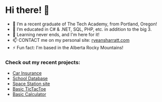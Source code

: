 # Hi there! 👋

<!--
**ryeansharratt/ryeansharratt** is a ✨ _special_ ✨ repository because its `README.md` (this file) appears on your GitHub profile. -->

- 🔭 I’m a recent graduate of The Tech Academy, from Portland, Oregon!
- 🌱 I’m educated in C# & .NET, SQL, PHP, etc. in addition to the big 3.
- 🤔 Learning never ends, and I'm here for it!
- 📫 CONTACT me on my personal site: [ryeansharratt.com](http://www.ryeansharratt.com/)
- ⚡ Fun fact: I'm based in the Alberta Rocky Mountains!
### Check out my recent projects:
* [Car Insurance](https://github.com/ryeansharratt/The-Tech-Academy-Basic-C-Projects/tree/main/CarInsurance)
* [School Database](https://github.com/ryeansharratt/The-Tech-Academy-Basic-C-Projects/tree/main/StudentDBProject)
* [Space Station site](https://github.com/ryeansharratt/HTML-and-CSS-Projects/tree/main/SpaceStation%20Project)
* [Basic TicTacToe](https://github.com/ryeansharratt/JavaScript-Projects/tree/main/TicTacToe)
* [Basic Calculator](https://github.com/ryeansharratt/JavaScript-Projects/tree/main/Calculator)


